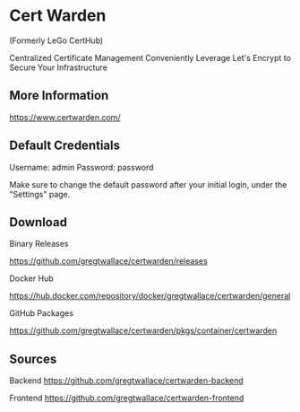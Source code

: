 # Cert Warden
(Formerly LeGo CertHub)

Centralized Certificate Management
Conveniently Leverage Let&apos;s Encrypt to Secure Your Infrastructure


## More Information
https://www.certwarden.com/

## Default Credentials
Username: admin
Password: password

Make sure to change the default password after your initial login, under the "Settings" page.

## Download
Binary Releases

https://github.com/gregtwallace/certwarden/releases

Docker Hub

https://hub.docker.com/repository/docker/gregtwallace/certwarden/general

GitHub Packages

https://github.com/gregtwallace/certwarden/pkgs/container/certwarden


## Sources
Backend
https://github.com/gregtwallace/certwarden-backend

Frontend
https://github.com/gregtwallace/certwarden-frontend